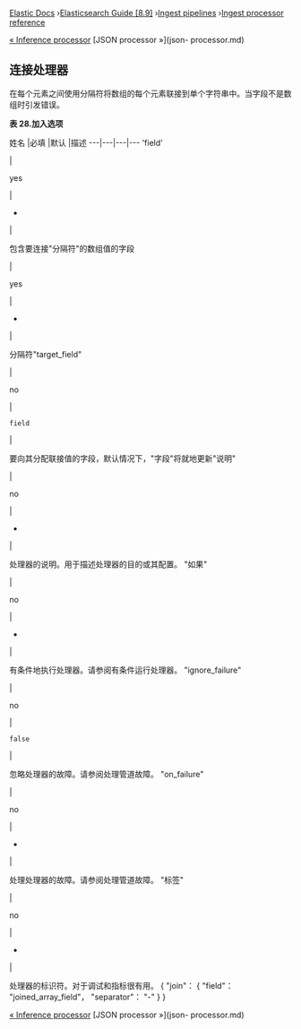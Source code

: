 

[Elastic Docs](/guide/) ›[Elasticsearch Guide [8.9]](index.md) ›[Ingest
pipelines](ingest.md) ›[Ingest processor reference](processors.md)

[« Inference processor](inference-processor.md) [JSON processor »](json-
processor.md)

## 连接处理器

在每个元素之间使用分隔符将数组的每个元素联接到单个字符串中。当字段不是数组时引发错误。

**表 28.加入选项**

姓名 |必填 |默认 |描述 ---|---|---|--- 'field'

|

yes

|

-

|

包含要连接"分隔符"的数组值的字段

|

yes

|

-

|

分隔符"target_field"

|

no

|

`field`

|

要向其分配联接值的字段，默认情况下，"字段"将就地更新"说明"

|

no

|

-

|

处理器的说明。用于描述处理器的目的或其配置。   "如果"

|

no

|

-

|

有条件地执行处理器。请参阅有条件运行处理器。   "ignore_failure"

|

no

|

`false`

|

忽略处理器的故障。请参阅处理管道故障。   "on_failure"

|

no

|

-

|

处理处理器的故障。请参阅处理管道故障。   "标签"

|

no

|

-

|

处理器的标识符。对于调试和指标很有用。               { "join"： { "field"： "joined_array_field"， "separator"： "-" } }

[« Inference processor](inference-processor.md) [JSON processor »](json-
processor.md)
